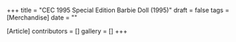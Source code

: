 +++
title = "CEC 1995 Special Edition Barbie Doll (1995)"
draft = false
tags = [Merchandise]
date = ""

[Article]
contributors = []
gallery = []
+++